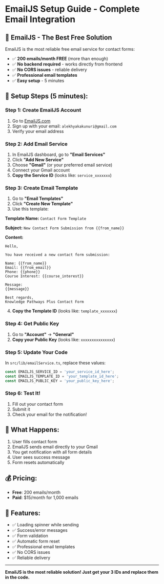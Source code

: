 # EmailJS Setup Guide - Complete Email Integration

## 🎯 **EmailJS - The Best Free Solution**

EmailJS is the most reliable free email service for contact forms:
- ✅ **200 emails/month FREE** (more than enough)
- ✅ **No backend required** - works directly from frontend
- ✅ **No CORS issues** - reliable delivery
- ✅ **Professional email templates**
- ✅ **Easy setup** - 5 minutes

## 🚀 **Setup Steps (5 minutes):**

### Step 1: Create EmailJS Account
1. Go to [EmailJS.com](https://www.emailjs.com/)
2. Sign up with your email: `alekhyakakunuri@gmail.com`
3. Verify your email address

### Step 2: Add Email Service
1. In EmailJS dashboard, go to **"Email Services"**
2. Click **"Add New Service"**
3. Choose **"Gmail"** (or your preferred email service)
4. Connect your Gmail account
5. **Copy the Service ID** (looks like: `service_xxxxxxx`)

### Step 3: Create Email Template
1. Go to **"Email Templates"**
2. Click **"Create New Template"**
3. Use this template:

**Template Name:** `Contact Form Template`

**Subject:** `New Contact Form Submission from {{from_name}}`

**Content:**
```
Hello,

You have received a new contact form submission:

Name: {{from_name}}
Email: {{from_email}}
Phone: {{phone}}
Course Interest: {{course_interest}}

Message:
{{message}}

Best regards,
Knowledge Pathways Plus Contact Form
```

4. **Copy the Template ID** (looks like: `template_xxxxxxx`)

### Step 4: Get Public Key
1. Go to **"Account"** → **"General"**
2. **Copy your Public Key** (looks like: `xxxxxxxxxxxxxxx`)

### Step 5: Update Your Code
In `src/lib/emailService.ts`, replace these values:

```typescript
const EMAILJS_SERVICE_ID = 'your_service_id_here';
const EMAILJS_TEMPLATE_ID = 'your_template_id_here';
const EMAILJS_PUBLIC_KEY = 'your_public_key_here';
```

### Step 6: Test It!
1. Fill out your contact form
2. Submit it
3. Check your email for the notification!

## 🎉 **What Happens:**
1. User fills contact form
2. EmailJS sends email directly to your Gmail
3. You get notification with all form details
4. User sees success message
5. Form resets automatically

## 💰 **Pricing:**
- **Free**: 200 emails/month
- **Paid**: $15/month for 1,000 emails

## 🔧 **Features:**
- ✅ Loading spinner while sending
- ✅ Success/error messages
- ✅ Form validation
- ✅ Automatic form reset
- ✅ Professional email templates
- ✅ No CORS issues
- ✅ Reliable delivery

---

**EmailJS is the most reliable solution! Just get your 3 IDs and replace them in the code.**
